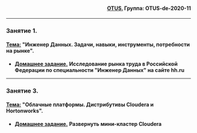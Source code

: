 # 

<div align="right"><h4><a href="https://otus.ru/">OTUS.</a> Группа: OTUS-de-2020-11</h4></div>

***

### **Занятие 1.**
#### <u>Тема:</u> "Инженер Данных. Задачи, навыки, инструменты, потребности на рынке".

- [**Домашнее задание.**](https://github.com/radchenkoam/OTUS-de-2020-11/blob/dev/homeworks/hw1.md "Ctrl+click->new tab") **Исследование рынка труда в Российской Федерации по специальности "Инженер Данных" на сайте hh.ru**
  
***

### **Занятие 3.**
#### <u>Тема:</u> "Облачные платформы. Дистрибутивы Cloudera и Hortonworks".

- [**Домашнее задание.**](https://github.com/radchenkoam/OTUS-de-2020-11/blob/dev/homeworks/hw2.md "Ctrl+click->new tab") **Развернуть мини-кластер Cloudera**